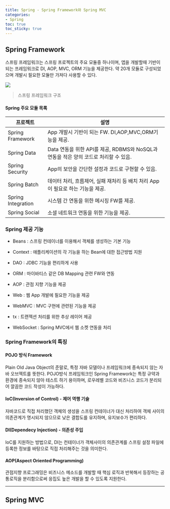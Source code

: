 ```yaml
---
title: Spring - Spring Framework와 Spring MVC
categories:
- Spring
toc: true
toc_sticky: true
---
```


## Spring Framework

스프링 프레임워크는 스프링 프로젝트의 주요 모듈중 하나이며,
앱을 개발할때 기반이 되는 프레임워크로 DI, AOP, MVC, ORM 기능을 제공한다.
약 20개 모듈로 구성되었으며 개발시 필요한 모듈만 가져다 사용할 수 있다.

<img src="https://docs.spring.io/spring-framework/docs/4.3.29.RELEASE/spring-framework-reference/htmlsingle/images/spring-overview.png">

> 스프링 프레임워크 구조

#### Spring 주요 모듈 목록

|프로젝트|설명|
|---|---|
|Spring Framework|App 개발시 기반이 되는 FW. DI,AOP,MVC,ORM기능을 제공.|
|Spring Data|Data 연동을 위한 API를 제공, RDBMS와 NoSQL과 연동을 적은 양의 코드로 처리할 수 있음.|
|Spring Security|App의 보안을 간단한 설정과 코드로 구현할 수 있음.|
|Spring Batch|데이터 처리, 흐름제어, 실패 재처리 등 배치 처리 App이 필요로 하는 기능을 제공.|
|Spring Integration|시스템 간 연동을 위한 메시징 FW를 제공.|
|Spring Social|소셜 네트워크 연동을 위한 기능을 제공.|



### Spring 제공 기능

* Beans : 스프링 컨테이너를 이용해서 객체를 생성하는 기본 기능

* Context : 애플리케이션의 각 기능을 하는 Bean에 대한 접근방법 지원

* DAO : JDBC 기능을 편리하게 사용

* ORM : 마이바티스 같은 DB Mapping 관련 FW와 연동

* AOP : 관점 지향 기능을 제공

* Web : 웹 App 개발에 필요한 기능을 제공

* WebMVC : MVC 구현에 관련된 기능을 제공

* tx : 트랜젝션 처리를 위한 추상 레이어 제공

* WebSocket : Spring MVC에서 웹 소켓 연동을 처리


### Spring Framework의 특징

#### POJO 방식 Framework

 Plain Old Java Object의 준말로,
특정 자바 모델이나 프레임워크에 종속되지 않는 자바 오브젝트를 뜻한다.
POJO방식 프레임워크인 Spring Framework는 특정 규약과 환경에 종속되지 않아 테스트 하기 용이하며, 로우레벨 코드와 비즈니스 코드가 분리되어 깔끔한 코드 작성이 가능하다.


#### IoC(Inversion of Control) - 제어 역행 기술

자바코드로 직접 처리했던 객체의 생성을 스프링 컨테이너가 대신 처리하여 객체 사이의 의존관계가 명시되지 않으므로 낮은 결합도를 유지하며, 유지보수가 편리하다.

#### DI(Dependecy Injection) - 의존성 주입

IoC를 지원하는 방법으로, DI는 컨테이너가 객체사이의 의존관계를 스프링 설정 파일에 등록한 정보를 바탕으로 직접 처리해주는 것을 의미한다.


#### AOP(Aspect Oriented Programming) 

관점지향 프로그래밍은 비즈니스 메소드를 개발할 때 핵심 로직과 반복해서 등장하는 공통로직을 분리함으로써 응집도 높은 개발을 할 수 있도록 지원한다.


- - -

## Spring MVC

